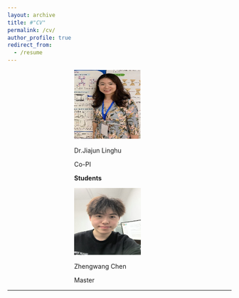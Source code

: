 ```yaml
---
layout: archive
title: #"CV"
permalink: /cv/
author_profile: true
redirect_from:
  - /resume
---
```


<div style="margin-left: 150px;">
<img src="../images/lh.jpg" alt="Dr.Jiajun Linghu" width="150" height="155" />  
 <p class="name">Dr.Jiajun Linghu</p>  
 <p class="name">Co-PI</p>  
  
**Students**<br />   

<img src="../images/zw.jpg" alt="Zhengwang Chen" width="150" height="150" />  
<p class="name">Zhengwang Chen</p>  
<p class="name">Master</p>  
</div>




  
---

